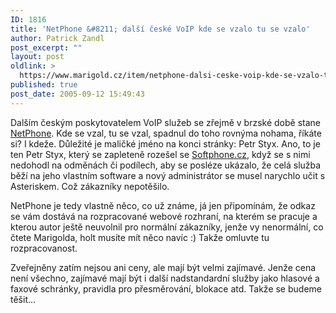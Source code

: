 ```yaml
---
ID: 1816
title: 'NetPhone &#8211; další české VoIP kde se vzalo tu se vzalo'
author: Patrick Zandl
post_excerpt: ""
layout: post
oldlink: >
  https://www.marigold.cz/item/netphone-dalsi-ceske-voip-kde-se-vzalo-tu-se-vzalo
published: true
post_date: 2005-09-12 15:49:43
---
```

<p>Dalším českým poskytovatelem VoIP služeb se zřejmě v brzské době stane <a href="http://www.netphone.cz/?nid=902282">NetPhone</a>. Kde se vzal, tu se vzal, spadnul do toho rovnýma nohama, říkáte si? I kdeže. Důležité je maličké jméno na konci stránky: Petr Styx. Ano, to je ten Petr Styx, který se zapleteně rozešel se <a href="http://www.softphone.cz">Softphone.cz</a>, když se s nimi nedohodl na odměnách či podílech, aby se posléze ukázalo, že celá služba běží na jeho vlastním software a nový administrátor se musel narychlo učit s Asteriskem. Což zákazníky nepotěšilo. </p>

<p>NetPhone je tedy vlastně něco, co už známe, já jen připomínám, že odkaz se vám dostává na rozpracované webové rozhraní, na kterém se pracuje a kterou autor ještě neuvolnil pro normální zákazníky, jenže vy nenormální, co čtete Marigolda, holt musíte mít něco navíc :) Takže omluvte tu rozpracovanost.</p>

<p>Zveřejněny zatím nejsou ani ceny, ale mají být velmi zajímavé. Jenže cena není všechno, zajímavé mají být i další nadstandardní služby jako hlasové a faxové schránky, pravidla pro přesměrování, blokace atd. Takže se budeme těšit...
</p>
